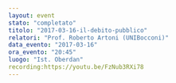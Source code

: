 ```yaml
---
layout: event
stato: "completato"
titolo: "2017-03-16-il-debito-pubblico"
relatori: "Prof. Roberto Artoni (UNIBocconi)"
data_evento: "2017-03-16"
ora_evento: "20:45"
luogo: "Ist. Oberdan"
recording:https://youtu.be/FzNub3RXi78
---
```

